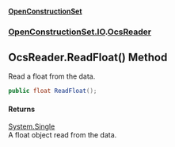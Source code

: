 #### [OpenConstructionSet](index 'index')
### [OpenConstructionSet.IO](index#OpenConstructionSet_IO 'OpenConstructionSet.IO').[OcsReader](T57tcFO5x0tbza6wZBV1Ww 'OpenConstructionSet.IO.OcsReader')
## OcsReader.ReadFloat() Method
Read a float from the data.  
```csharp
public float ReadFloat();
```
#### Returns
[System.Single](https://docs.microsoft.com/en-us/dotnet/api/System.Single 'System.Single')  
A float object read from the data.
